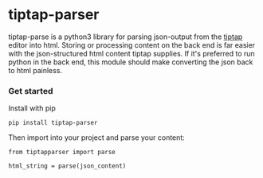 # tiptap-parser
tiptap-parse is a python3 library for parsing json-output from the [tiptap](https://github.com/ueberdosis/tiptap) editor into html. Storing or processing content on the back end is far easier with the json-structured html content tiptap supplies. If it's preferred to run python in the back end, this module should make converting the json back to html painless.



### Get started

Install with pip

```
pip install tiptap-parser
```


Then import into your project and parse your content:

```
from tiptapparser import parse

html_string = parse(json_content)
```
